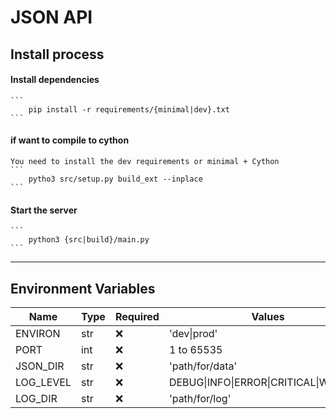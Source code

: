 
#  JSON API

##  Install process

#### Install dependencies
    ```
        pip install -r requirements/{minimal|dev}.txt
    ```
#### if want to compile to cython
    You need to install the dev requirements or minimal + Cython
    ```
        pytho3 src/setup.py build_ext --inplace
    ```
#### Start the server
    ```
        python3 {src|build}/main.py
    ```

------------------------------------------------------------------------------------------

## Environment Variables

| Name | Type | Required | Values | Default |
|--|--|--|--|--| 
| ENVIRON | str | :x: | 'dev\|prod' | prod |
| PORT | int | :x: | 1 to 65535 | 8080 |
| JSON_DIR | str | :x: | 'path/for/data' | data |
| LOG_LEVEL | str | :x: | DEBUG\|INFO\|ERROR\|CRITICAL\|WARNING | INFO |
| LOG_DIR | str | :x: | 'path/for/log' | /var/log |
